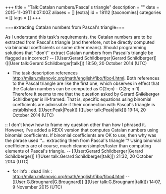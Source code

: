 +++
title = "Talk:Catalan numbers/Pascal's triangle"
description = ""
date = 2015-11-09T14:07:00Z
aliases = []
[extra]
id = 18112
[taxonomies]
categories = []
tags = []
+++

===extracting Catalan numbers from Pascal's triangle===

As I understand this task's requirements, the Catalan numbers are to be extracted from Pascal's triangle (and therefore, not be directly computed via binomial coefficients or some other means).   Should programming solutions that ''don't'' extract Catalan numbers from Pascal's triangle be flagged as incorrect? -- [[User:Gerard Schildberger|Gerard Schildberger]] ([[User talk:Gerard Schildberger|talk]]) 18:50, 20 October 2014 (UTC)

* The task description references http://milan.milanovic.org/math/english/fibo/fibo4.html.  Both references to the Pascal triangle are like the first one, which observes in effect that the Catalan numbers can be computed as C(2n;n) - C(2n; n-1).   Therefore it seems to me that the question asked by Gerard <strike> Shildberger</strike> Schildberger is ill-framed.  That is, specific equations using binomial coefficients are admissible if their connection with Pascal's triangle is established. [[User:Peak|Peak]] ([[User talk:Peak|talk]]) 19:14, 20 October 2014 (UTC)

:: I don't know how to frame my question other than how I phrased it.   However, I've added a REXX version that computes Catalan numbers using binomial coefficients.   If binomial coefficients are OK to use, then why was the phrase used   ''... extracting them from Pascal's triangle''?   Using binomial coefficients are of course, much cleaner/simpler/faster than computing elements of Pascal's triangle. -- [[User:Gerard Schildberger|Gerard Schildberger]] ([[User talk:Gerard Schildberger|talk]]) 21:32, 20 October 2014 (UTC)

* for info : dead link : http://milan.milanovic.org/math/english/fibo/fibo4.html
--[[User:G.Brougnard|G.Brougnard]] ([[User talk:G.Brougnard|talk]]) 14:07, 9 November 2015 (UTC)
